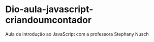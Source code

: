 # Dio-aula-javascript-criandoumcontador
Aula de introdução ao JavaScript com a professora Stephany Nusch 
